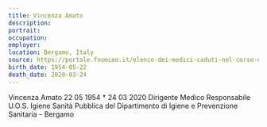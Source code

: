 ```yaml
---
title: Vincenza Amato
description: 
portrait: 
occupation: 
employer: 
location: Bergamo, Italy
source: https://portale.fnomceo.it/elenco-dei-medici-caduti-nel-corso-dellepidemia-di-covid-19/
birth_date: 1954-05-22
death_date: 2020-03-24
---
```


Vincenza Amato 22 05 1954 † 24 03 2020
Dirigente Medico Responsabile U.O.S. Igiene Sanità Pubblica del Dipartimento di Igiene e Prevenzione Sanitaria – Bergamo
